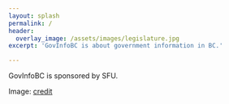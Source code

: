 ```yaml
---
layout: splash
permalink: /
header:
  overlay_image: /assets/images/legislature.jpg
excerpt: 'GovInfoBC is about government information in BC.'

---
```


GovInfoBC is sponsored by SFU.

Image: [credit](https://en.wikipedia.org/wiki/File:British_Columbia_Parliament_Buildings_-_Pano_-_HDR.jpg)

